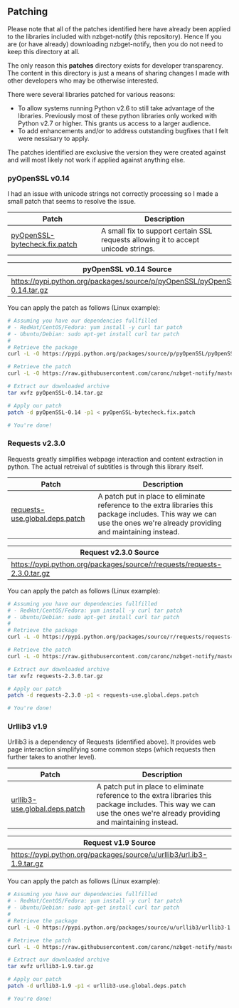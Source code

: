 ## Patching
Please note that all of the patches identified here have already been applied
to the libraries included with nzbget-notify (this repository).  Hence If you
are (or have already) downloading nzbget-notify, then you do not need to keep
this directory at all.

The only reason this __patches__ directory exists for developer transparency.
The content in this directory is just a means of sharing changes I made with other
developers who may be otherwise interested.

There were several libraries patched for various reasons:
* To allow systems running Python v2.6 to still take advantage of the libraries. Previously most of these python libraries only worked with Python v2.7 or higher. This grants us access to a larger audience.
* To add enhancements and/or to address outstanding bugfixes that I felt were nessisary to apply.

The patches identified are exclusive the version they were created against and
will most likely not work if applied against anything else.

### pyOpenSSL v0.14
I had an issue with unicode strings not correctly processing so I made a small
patch that seems to resolve the issue.

| Patch | Description |
| ----- | ----------- |
| [pyOpenSSL-bytecheck.fix.patch](https://github.com/caronc/nzbget-notify/blob/master/patches/pyOpenSSL-bytecheck.fix.patch) | A small fix to support certain SSL requests allowing it to accept unicode strings.

| pyOpenSSL v0.14 Source |
| ---------------------- |
| https://pypi.python.org/packages/source/p/pyOpenSSL/pyOpenSSL-0.14.tar.gz |

You can apply the patch as follows (Linux example):
```bash
# Assuming you have our dependencies fullfilled
# - RedHat/CentOS/Fedora: yum install -y curl tar patch
# - Ubuntu/Debian: sudo apt-get install curl tar patch
#
# Retrieve the package
curl -L -O https://pypi.python.org/packages/source/p/pyOpenSSL/pyOpenSSL-0.14.tar.gz

# Retrieve the patch
curl -L -O https://raw.githubusercontent.com/caronc/nzbget-notify/master/patches/pyOpenSSL-bytecheck.fix.patch

# Extract our downloaded archive
tar xvfz pyOpenSSL-0.14.tar.gz

# Apply our patch
patch -d pyOpenSSL-0.14 -p1 < pyOpenSSL-bytecheck.fix.patch

# You're done!
```

### Requests v2.3.0
Requests greatly simplifies webpage interaction and content extraction in
python. The actual retreival of subtitles is through this library itself.

| Patch | Description |
| ----- | ----------- |
| [requests-use.global.deps.patch](https://github.com/caronc/nzbget-notify/blob/master/patches/requests-use.global.deps.patch) | A patch put in place to eliminate reference to the extra libraries this package includes. This way we can use the ones we're already providing and maintaining instead.

| Request v2.3.0 Source |
| --------------------- |
| https://pypi.python.org/packages/source/r/requests/requests-2.3.0.tar.gz |

You can apply the patch as follows (Linux example):
```bash
# Assuming you have our dependencies fullfilled
# - RedHat/CentOS/Fedora: yum install -y curl tar patch
# - Ubuntu/Debian: sudo apt-get install curl tar patch
#
# Retrieve the package
curl -L -O https://pypi.python.org/packages/source/r/requests/requests-2.3.0.tar.gz

# Retrieve the patch
curl -L -O https://raw.githubusercontent.com/caronc/nzbget-notify/master/patches/requests-use.global.deps.patch

# Extract our downloaded archive
tar xvfz requests-2.3.0.tar.gz

# Apply our patch
patch -d requests-2.3.0 -p1 < requests-use.global.deps.patch

# You're done!
```

### Urllib3 v1.9
Urllib3 is a dependency of Requests (identified above).  It provides web page
interaction simplifying some common steps (which requests then further takes
to another level).

| Patch | Description |
| ----- | ----------- |
| [urllib3-use.global.deps.patch](https://github.com/caronc/nzbget-notify/blob/master/patches/urllib3-use.global.deps.patch) | A patch put in place to eliminate reference to the extra libraries this package includes. This way we can use the ones we're already providing and maintaining instead.

| Request v1.9 Source |
| --------------------- |
| https://pypi.python.org/packages/source/u/urllib3/url.ib3-1.9.tar.gz |

You can apply the patch as follows (Linux example):
```bash
# Assuming you have our dependencies fullfilled
# - RedHat/CentOS/Fedora: yum install -y curl tar patch
# - Ubuntu/Debian: sudo apt-get install curl tar patch
#
# Retrieve the package
curl -L -O https://pypi.python.org/packages/source/u/urllib3/urllib3-1.9.tar.gz

# Retrieve the patch
curl -L -O https://raw.githubusercontent.com/caronc/nzbget-notify/master/patches/urllib3-use.global.deps.patch

# Extract our downloaded archive
tar xvfz urllib3-1.9.tar.gz

# Apply our patch
patch -d urllib3-1.9 -p1 < urllib3-use.global.deps.patch

# You're done!
```
